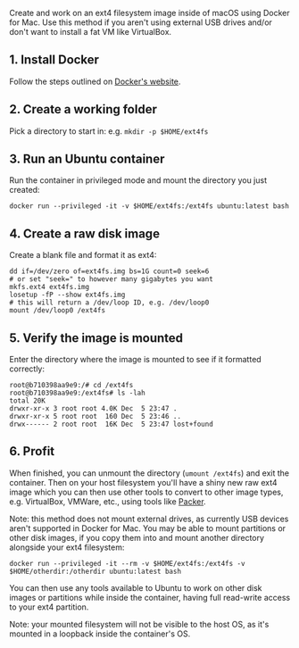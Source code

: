 Create and work on an ext4 filesystem image inside of macOS using Docker for Mac. Use this method if you aren't using external USB drives and/or don't want to install a fat VM like VirtualBox.

## 1. Install Docker
Follow the steps outlined on [Docker's website](https://docs.docker.com/docker-for-mac/install/).

## 2. Create a working folder
Pick a directory to start in: e.g. `mkdir -p $HOME/ext4fs`

## 3. Run an Ubuntu container
Run the container in privileged mode and mount the directory you just created:
```
docker run --privileged -it -v $HOME/ext4fs:/ext4fs ubuntu:latest bash
```

## 4. Create a raw disk image
Create a blank file and format it as ext4:
```
dd if=/dev/zero of=ext4fs.img bs=1G count=0 seek=6
# or set "seek=" to however many gigabytes you want
mkfs.ext4 ext4fs.img
losetup -fP --show ext4fs.img
# this will return a /dev/loop ID, e.g. /dev/loop0
mount /dev/loop0 /ext4fs
```

## 5. Verify the image is mounted
Enter the directory where the image is mounted to see if it formatted correctly:
```
root@b710398aa9e9:/# cd /ext4fs
root@b710398aa9e9:/ext4fs# ls -lah
total 20K
drwxr-xr-x 3 root root 4.0K Dec  5 23:47 .
drwxr-xr-x 5 root root  160 Dec  5 23:46 ..
drwx------ 2 root root  16K Dec  5 23:47 lost+found
```

## 6. Profit
When finished, you can unmount the directory (`umount /ext4fs`) and exit the container. Then on your host filesystem you'll have a shiny new raw ext4 image which you can then use other tools to convert to other image types, e.g. VirtualBox, VMWare, etc., using tools like [Packer](https://packer.io).

Note: this method does not mount external drives, as currently USB devices aren't supported in Docker for Mac. You may be able to mount partitions or other disk images, if you copy them into and mount another directory alongside your ext4 filesystem:
```
docker run --privileged -it --rm -v $HOME/ext4fs:/ext4fs -v $HOME/otherdir:/otherdir ubuntu:latest bash
```
You can then use any tools available to Ubuntu to work on other disk images or partitions while inside the container, having full read-write access to your ext4 partition.

Note: your mounted filesystem will not be visible to the host OS, as it's mounted in a loopback inside the container's OS.
